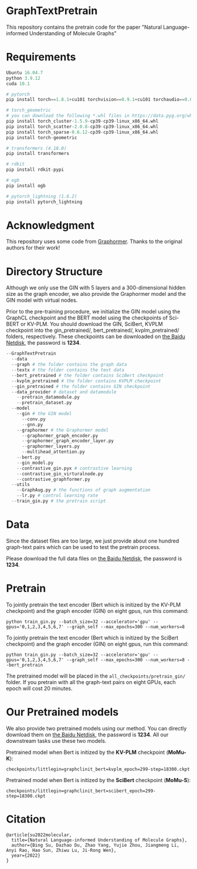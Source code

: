 # GraphTextPretrain

This repository contains the pretrain code for the paper "Natural Language-informed Understanding of Molecule Graphs”

# ****Requirements****

```python
Ubuntu 16.04.7
python 3.9.12
cuda 10.1

# pytorch
pip install torch==1.8.1+cu101 torchvision==0.9.1+cu101 torchaudio==0.8.1 -f https://download.pytorch.org/whl/torch_stable.html

# torch_geometric 
# you can download the following *.whl files in https://data.pyg.org/whl/
pip install torch_cluster-1.5.9-cp39-cp39-linux_x86_64.whl
pip install torch_scatter-2.0.8-cp39-cp39-linux_x86_64.whl
pip install torch_sparse-0.6.12-cp39-cp39-linux_x86_64.whl
pip install torch-geometric

# transformers (4.18.0)
pip install transformers 

# rdkit
pip install rdkit-pypi

# ogb
pip install ogb

# pytorch_lightning (1.6.2)
pip install pytorch_lightning 
```

# Acknowledgment

This repository uses some code from [Graphormer](https://github.com/microsoft/Graphormer/). Thanks to the original authors for their work!

# Directory Structure

Although we only use the GIN with 5 layers and a 300-dimensional hidden size as the graph encoder, we also provide the Graphormer model and the GIN model with virtual nodes.

Prior to the pre-training procedure, we initialize the GIN model using the GraphCL checkpoint and the BERT model using the checkpoints of Sci-BERT or KV-PLM. You should download the GIN, SciBert, KVPLM checkpoint into the gin_pretrained/, bert_pretrained/, kvplm_pretrained/ folders, respectively. These checkpoints can be downloaded on [the Baidu Netdisk](https://pan.baidu.com/s/1jvMP_ysQGTMd_2sTLUD45A), the password is **1234**.

```python
--GraphTextPretrain
  --data
  --graph # the folder contains the graph data
  --textx # the folder contains the text data
  --bert_pretrained # the folder contains SciBert checkpoint
  --kvplm_pretrained # the folder contains KVPLM checkpoint
  --gin_pretrained # the folder contains GIN checkpoint
  --data_provider # dataset and datamodule
    --pretrain_datamodule.py
    --pretrain_dataset.py
  --model
    --gin # the GIN model
	  --conv.py
	  --gnn.py
    --graphormer # the Graphormer model
	  --graphormer_graph_encoder.py
	  --graphormer_graph_encoder_layer.py
	  --graphormer_layers.py
	  --multihead_attention.py
    --bert.py
    --gin_model.py
    --contrastive_gin.pyx # contrastive learning
    --contrastive_gin_virturalnode.py
    --contrastive_graphformer.py
  --utils
    --GraphAug.py # the functions of graph augmentation
    --lr.py # control learning rate 
  --train_gin.py # the pretrain script
```

# ****Data****

Since the dataset files are too large, we just provide about one hundred graph-text pairs which can be used to test the pretrain process.

Please download the full data files on [the Baidu Netdisk](https://pan.baidu.com/s/1aHJoYTTZWDHPCcRuu9I7Fg), the password is **1234**.

# Pretrain

To jointly pretrain the text encoder (Bert which is initized by the KV-PLM checkpoint) and the graph encoder (GIN) on eight gpus, run this command:

```
python train_gin.py --batch_size=32 --accelerator='gpu' --gpus='0,1,2,3,4,5,6,7' --graph_self --max_epochs=300 --num_workers=8
```

To jointly pretrain the text encoder (Bert which is initized by the SciBert checkpoint) and the graph encoder (GIN) on eight gpus, run this command:

```
python train_gin.py --batch_size=32 --accelerator='gpu' --gpus='0,1,2,3,4,5,6,7' --graph_self --max_epochs=300 --num_workers=8 --bert_pretrain
```

The pretrained model will be placed in the `all_checkpoints/pretrain_gin/` folder. If you pretrain with all the graph-text pairs on eight GPUs, each epoch will cost 20 minutes.

# Our Pretrained models

We also provide two pretrained models using our method. You can directly download them on [the Baidu Netdisk](https://pan.baidu.com/s/1jvMP_ysQGTMd_2sTLUD45A), the password is **1234**. All our downstream tasks use these two models.

Pretrained model when Bert is initized by the **KV-PLM** checkpoint (**MoMu-K**):

```
checkpoints/littlegin=graphclinit_bert=kvplm_epoch=299-step=18300.ckpt
```

Pretrained model when Bert is initized by the **SciBert** checkpoint (**MoMu-S**):

```
checkpoints/littlegin=graphclinit_bert=scibert_epoch=299-step=18300.ckpt
```

# Citation

```
@article{su2022molecular,
  title={Natural Language-informed Understanding of Molecule Graphs},
  author={Bing Su, Dazhao Du, Zhao Yang, Yujie Zhou, Jiangmeng Li, Anyi Rao, Hao Sun, Zhiwu Lu, Ji-Rong Wen},
  year={2022}
}
```